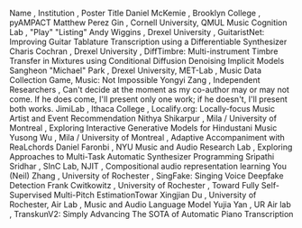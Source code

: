 Name	, 	Institution	, 	Poster Title
Daniel McKemie	, 	Brooklyn College	, 	pyAMPACT
Matthew Perez Gin	, 	Cornell University, QMUL Music Cognition Lab	, 	"Play" "Listing"
Andy Wiggins	, 	Drexel University	, 	GuitaristNet: Improving Guitar Tablature Transcription using a Differentiable Synthesizer
Charis Cochran	, 	Drexel University	, 	DiffTimbre: Multi-instrument Timbre Transfer in Mixtures using Conditional Diffusion Denoising Implicit Models
Sangheon "Michael" Park	, 	Drexel University, MET-Lab	, 	Music Data Collection Game, Music: Not Impossible
Yongyi Zang	, 	Independent Researchers	, 	Can't decide at the moment as my co-author may or may not come. If he does come, I'll present only one work; if he doesn't, I'll present both works.
JimiLab	, 	Ithaca College	, 	Localify.org: Locally-focus Music Artist and Event Recommendation
Nithya Shikarpur	, 	Mila / University of Montreal	, 	Exploring Interactive Generative Models for Hindustani Music
Yusong Wu	, 	Mila / University of Montreal	, 	Adaptive Accompaniment with ReaLchords
Daniel Faronbi	, 	NYU Music and Audio Research Lab	, 	Exploring Approaches to Multi-Task Automatic Synthesizer Programming
Sripathi Sridhar	, 	SInC Lab, NJIT	, 	Compositional audio representation learning
You (Neil) Zhang	, 	University of Rochester	, 	SingFake: Singing Voice Deepfake Detection
Frank Cwitkowitz	, 	University of Rochester	, 	Toward Fully Self-Supervised Multi-Pitch EstimationTowar
Xingjian Du	, 	University of Rochester, Air Lab	, 	Music and Audio Language Model
Yujia Yan	, 	UR Air lab	, 	TranskunV2: Simply Advancing The SOTA of Automatic Piano Transcription
